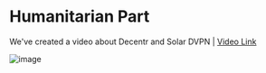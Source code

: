 # Humanitarian Part

We've created a video about Decentr and Solar DVPN | [Video Link](https://youtu.be/GReIa0bnH9I) </br>

![image](https://user-images.githubusercontent.com/92199696/180210528-9552297f-a9d0-409b-83a8-6959a59ea244.png)
